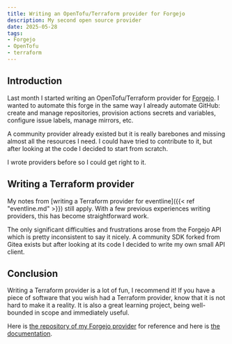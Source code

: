 ```yaml
---
title: Writing an OpenTofu/Terraform provider for Forgejo
description: My second open source provider
date: 2025-05-28
tags:
- Forgejo
- OpenTofu
- terraform
---
```


## Introduction

Last month I started writing an OpenTofu/Terraform provider for
[Forgejo](https://forgejo.org/). I wanted to automate this forge in the same way
I already automate GitHub: create and manage repositories, provision actions
secrets and variables, configure issue labels, manage mirrors, etc.

A community provider already existed but it is really barebones and missing
almost all the resources I need. I could have tried to contribute to it, but
after looking at the code I decided to start from scratch.

I wrote providers before so I could get right to it.

## Writing a Terraform provider

My notes from [writing a Terraform provider for eventline]({{< ref
"eventline.md" >}}) still apply. With a few previous experiences writing
providers, this has become straightforward work.

The only significant difficulties and frustrations arose from the Forgejo API
which is pretty inconsistent to say it nicely. A community SDK forked from Gitea
exists but after looking at its code I decided to write my own small API client.

## Conclusion

Writing a Terraform provider is a lot of fun, I recommend it! If you have a
piece of software that you wish had a Terraform provider, know that it is not
hard to make it a reality. It is also a great learning project, being
well-bounded in scope and immediately useful.

Here is [the repository of my Forgejo
provider](https://git.adyxax.org/adyxax/terraform-provider-forgejo/) for
reference and here is [the
documentation](https://registry.terraform.io/providers/adyxax/forgejo/latest/docs).
